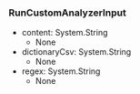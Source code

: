 ### RunCustomAnalyzerInput
- content: System.String
  - None
- dictionaryCsv: System.String
  - None
- regex: System.String
  - None
